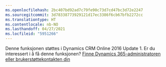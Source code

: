 ```yaml
---
ms.openlocfilehash: 2bc407bd92ad7c79fe90c73d7cd47bc3d72e2247
ms.sourcegitcommit: 3d78338773929121d17ec3386f6cb67bfb2272cc
ms.translationtype: HT
ms.contentlocale: nb-NO
ms.lasthandoff: 04/27/2021
ms.locfileid: "5951266"
---
```

Denne funksjonen støttes i Dynamics CRM Online 2016 Update 1. Er du interessert i å få denne funksjonen? [Finne Dynamics 365-administratoren eller brukerstøttekontakten din](/dynamics365/customerengagement/on-premises/basics/find-administrator-support)